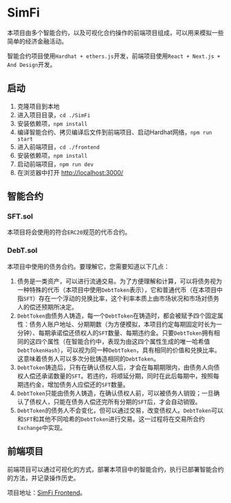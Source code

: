 # SimFi
本项目由多个智能合约，以及可视化合约操作的前端项目组成，可以用来模拟一些简单的经济金融活动。

智能合约项目使用`Hardhat + ethers.js`开发，前端项目使用`React + Next.js + And Design`开发。

## 启动
1. 克隆项目到本地
2. 进入项目目录，`cd ./SimFi`
3. 安装依赖项，`npm install`
4. 编译智能合约、拷贝编译后文件到前端项目、启动Hardhat网络，`npm run start`
5. 进入前端项目，`cd ./frontend`
6. 安装依赖项，`npm install`
7. 启动前端项目，`npm run dev`
8. 在浏览器中打开 [http://localhost:3000/](http://localhost:3000/)

## 智能合约
### SFT.sol
本项目将会使用的符合`ERC20`规范的代币合约。
### DebT.sol
本项目中使用的债务合约。要理解它，您需要知道以下几点：
1. 债务是一类资产，可以进行流通交易。为了方便理解和计算，可以将债务视为一种特殊的代币（本项目中使用`DebtToken`表示），它和普通代币（在本项目中指`SFT`）存在一个浮动的兑换比率，这个利率本质上由市场状况和市场对债务人的偿还预期所决定。
2. `DebtToken`由债务人铸造，每一个`DebtToken`在铸造时，都会被赋予四个固定属性：债务人账户地址、分期期数（为方便模拟，本项目约定每期固定时长为一分钟）、每期承诺偿还债权人的`SFT`数量、每期违约金。只要`DebtToken`拥有相同的这四个属性（在智能合约中，表现为由这四个属性生成的唯一哈希值`DebtTokenHash`），可以视为同一种`DebtToken`，具有相同的价值和兑换比率。这意味着债务人可以多次分批铸造相同的`DebtToken`。
3. `DebtToken`铸造后，只有在确认债权人后，才会在每期期限内，由债务人向债权人偿还承诺数量的`SFT`。若违约，将顺延分期，同时在此后每期中，按照每期违约金，增加债务人应偿还的`SFT`数量。
4. `DebtToken`只能由债务人铸造，在确认债权人前，可以被债务人销毁；一旦确认了债权人，只能在债务人偿还完所有分期的`SFT`后，才会自动销毁。
5. `DebtToken`的债务人不会变化，但可以通过交易，改变债权人。`DebtToken`可以和`SFT`和其他不同哈希的`DebtToken`进行交易。这一过程将在交易所合约`Exchange`中实现。

## 前端项目
前端项目可以通过可视化的方式，部署本项目中的智能合约，执行已部署智能合约的方法，并记录操作历史。

项目地址：[SimFi Frontend](https://github.com/escX/SimFi/tree/main/frontend)。
